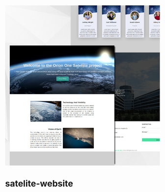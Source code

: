 ![Website desing](https://github.com/Igoroliveira98/satellite-website/blob/master/image/webdesing-satellite.jpg)

# satelite-website

